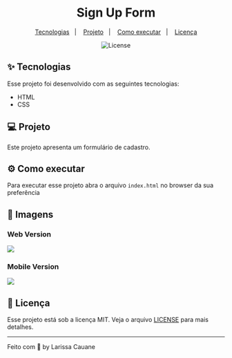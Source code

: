 <h1 align="center">Sign Up Form</h1>
<p align="center">
  <a href="#-tecnologias">Tecnologias</a>&nbsp;&nbsp;&nbsp;|&nbsp;&nbsp;&nbsp;
  <a href="#-projeto">Projeto</a>&nbsp;&nbsp;&nbsp;|&nbsp;&nbsp;&nbsp;
  <a href="#-como-executar">Como executar</a>&nbsp;&nbsp;&nbsp;|&nbsp;&nbsp;&nbsp;
 <a href="#-licença">Licença</a>
</p>

<p align="center">
  <img alt="License" src="https://img.shields.io/static/v1?label=license&message=MIT&color=FF5454&labelColor=000000">
</p>

## ✨ Tecnologias
Esse projeto foi desenvolvido com as seguintes tecnologias:
- HTML
- CSS

## 💻 Projeto
Este projeto apresenta um formulário de cadastro.

## ⚙ Como executar
Para executar esse projeto abra o arquivo `index.html` no browser da sua preferência 

## 🚀 Imagens
### Web Version
<img src="https://i.pinimg.com/originals/c5/ea/9a/c5ea9a9fb28aad9757e3e13250920d23.jpg">
          
### Mobile Version
<img src="https://i.pinimg.com/originals/61/74/02/617402c5e0edba9ac243de0fba658b1f.jpg">

## 📃 Licença
Esse projeto está sob a licença MIT. Veja o arquivo [LICENSE](LICENSE.md) para mais detalhes.

---

Feito com 🧡 by Larissa Cauane 

